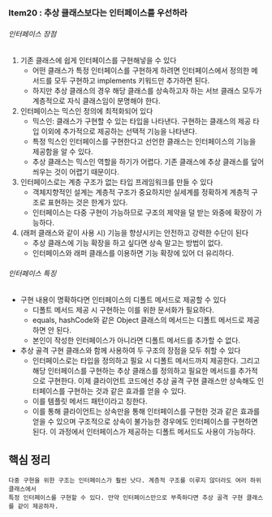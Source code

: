 ### Item20 : 추상 클래스보다는 인터페이스를 우선하라

###### 인터페이스 장점
1. 기존 클래스에 쉽게 인터페이스를 구현해넣을 수 있다
   - 어떤 클래스가 특정 인터페이스를 구현하게 하려면 인터페이스에서 정의한 메서드를 모두 구현하고 implements 키워드만 추가하면 된다.
   - 하지만 추상 클래스의 경우 해당 클래스를 상속하고자 하는 서브 클래스 모두가 계층적으로 자식 클래스임이 분명해야 한다.
2. 인터페이스는 믹스인 정의에 최적화되어 있다
   - 믹스인: 클래스가 구현할 수 있는 타입을 나타낸다. 구현하는 클래스의 제공 타입 이외에 추가적으로 제공하는 선택적 기능을
   나타낸다.
   - 특정 믹스인 인터페이스를 구현한다고 선언한 클래스는 인터페이스의 기능을 제공함을 알 수 있다.
   - 추상 클래스는 믹스인 역할을 하기가 어렵다. 기존 클래스에 추상 클래스를 덮어 씌우는 것이 어렵기 때문이다.
3. 인터페이스로는 계층 구조가 없는 타입 프레임워크를 만들 수 있다
   - 객체지향적인 설계는 계층적 구조가 중요하지만 실세계를 정확하게 계층적 구조로 표현하는 것은 한계가 있다.
   - 인터페이스는 다중 구현이 가능하므로 구조의 제약을 덜 받는 와중에 확장이 가능하다.
4. (래퍼 클래스와 같이 사용 시) 기능을 향샹시키는 안전하고 강력한 수단이 된다
   - 추상 클래스에 기능 확장을 하고 싶다면 상속 말고는 방법이 없다.
   - 인터페이스와 래퍼 클래스를 이용하면 기능 확장에 있어 더 유리하다.

###### 인터페이스 특징
- 구현 내용이 명확하다면 인터페이스의 디폴트 메서드로 제공할 수 있다
  - 디폴트 메서드 제공 시 구현하는 이를 위한 문서화가 필요하다.
  - equals, hashCode와 같은 Object 클래스의 메서드는 디폴트 메서드로 제공하면 안 된다.
  - 본인이 작성한 인터페이스가 아니라면 디폴트 메서드를 추가할 수 없다.
- 추상 골격 구현 클래스와 함께 사용하여 두 구조의 장점을 모두 취할 수 있다
  - 인터페이스로는 타입을 정의하고 필요 시 디폴트 메서드까지 제공한다. 그리고 해당 인터페이스를 구현하는
  추상 클래스를 정의하고 필요한 메서드를 추가적으로 구현한다. 이제 클라이언트 코드에선 추상 골격 구현 클래스만 상속해도
  인터페이스를 구현하는 것과 같은 효과를 얻을 수 있다.
  - 이를 템플릿 메서드 패턴이라고 칭한다.
  - 이를 통해 클라이언트는 상속만을 통해 인터페이스를 구현한 것과 같은 효과를 얻을 수 있으며 구조적으로 상속이 불가능한 경우에도
  인터페이스를 구현하면 된다. 이 과정에서 인터페이스가 제공하는 디폴트 메서드도 사용이 가능하다.

## 핵심 정리
    다중 구현을 위한 구조는 인터페이스가 훨씬 낫다. 계층적 구조를 이루지 않더라도 여러 하위 클래스에서 
    특정 인터페이스를 구현할 수 있다. 만약 인터페이스만으로 부족하다면 추상 골격 구현 클래스를 같이 제공하자.